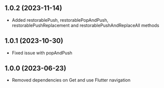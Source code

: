 ## 1.0.2 (2023-11-14)

- Added restorablePush, restorablePopAndPush, restorablePushReplacement and restorablePushAndReplaceAll methods

## 1.0.1 (2023-10-30)

- Fixed issue with popAndPush

## 1.0.0 (2023-06-23)

- Removed dependencies on Get and use Flutter navigation